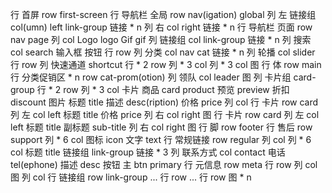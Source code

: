 行 首屏 row first-screen
    行 导航栏 全局 row nav(igation) global 
        列 左 链接组 col(umn) left link-group
            链接 * n 
        列 右 col right
            链接 * n
    行 导航栏 页面 row nav page
        列 col
            Logo logo
            Gif gif
        列 链接组 col link-group
            链接 * n
        列 搜索 col search
            输入框
            按钮
    行 row 
        列 分类 col nav cat
            链接 * n
        列 轮播 col slider
    行 row
        列 快速通道 shortcut
            行 * 2 row
                列 * 3 col
        列 * 3 col
            图
行 体 row main
    行 分类促销区 * n row cat-prom(otion)
        列 领队 col leader
            图
        列 卡片组 card-group
            行 * 2 row
                列 * 3 col
                    卡片 商品 card product 
                        预览 preview
                            折扣 discount
                            图片
                        标题 title
                        描述 desc(ription)
                        价格 price
                列 col
                    行 卡片 row card
                        列 左 col left
                            标题 title
                            价格 price
                        列 右 col right
                            图
                    行 卡片 row card
                        列 左 col left
                            标题 title
                            副标题 sub-title
                        列 右 col right
                            图
行 脚 row footer
    行 售后 row support
        列 * 6 col
            图标 icon
            文字 text
    行 常规链接 row regular
        列 col
            列 * 6 col
                标题 title
                链接组 link-group
                    链接 * 3
        列 联系方式 col contact
            电话 tel(ephone)
            描述 desc
            按钮 主 btn primary
    行 元信息 row meta
        行 row
            列 col
                图
            列 col
                行 链接组 row link-group
                    ...
                行 row
                    ...
        行 row
            图 * n
